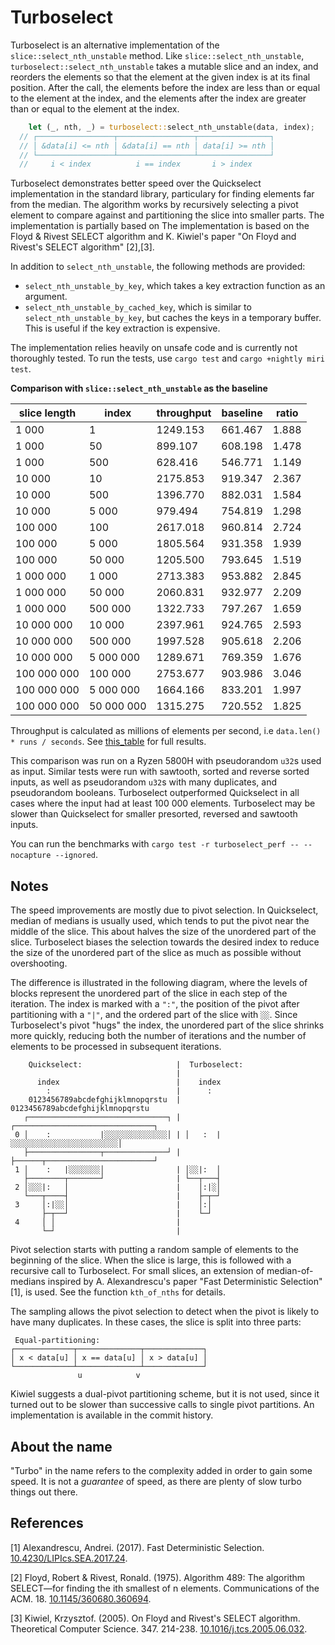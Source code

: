 # Turboselect

Turboselect is an alternative implementation of the `slice::select_nth_unstable` method. Like `slice::select_nth_unstable`, `turboselect::select_nth_unstable` takes a mutable slice and an index, and reorders the elements so that the element at the given index is at its final position. After the call, the elements before the index are less than or equal to the element at the index, and the elements after the index are greater than or equal to the element at the index.

```rust
    let (_, nth, _) = turboselect::select_nth_unstable(data, index);
  // ┌─────────────────┬─────────────────┬────────────────┐
  // │ &data[i] <= nth │ &data[i] == nth │ data[i] >= nth │
  // └─────────────────┴─────────────────┴────────────────┘
  //     i < index          i == index       i > index           
```

Turboselect demonstrates better speed over the Quickselect implementation in the standard library, particulary for finding elements far from the median. The algorithm works by recursively selecting a pivot element to compare against and partitioning the slice into smaller parts. The implementation is partially based on The implementation is based on the Floyd & Rivest SELECT algorithm and K. Kiwiel's paper "On Floyd and Rivest's SELECT algorithm" [2],[3].

In addition to `select_nth_unstable`, the following methods are provided:
- `select_nth_unstable_by_key`, which takes a key extraction function as an argument.
- `select_nth_unstable_by_cached_key`, which is similar to `select_nth_unstable_by_key`, but caches the keys in a temporary buffer. This is useful if the key extraction is expensive. 
  
The implementation relies heavily on unsafe code and is currently not thoroughly tested. To run the tests, use `cargo test` and `cargo +nightly miri test`.

**Comparison with  `slice::select_nth_unstable` as the baseline**
 
| slice length | index      | throughput | baseline | ratio |
| ------------ | ---------- | ---------- | -------- | ----- |
| 1 000        | 1          | 1249.153   | 661.467  | 1.888 |
| 1 000        | 50         | 899.107    | 608.198  | 1.478 |
| 1 000        | 500        | 628.416    | 546.771  | 1.149 |
| 10 000       | 10         | 2175.853   | 919.347  | 2.367 |
| 10 000       | 500        | 1396.770   | 882.031  | 1.584 |
| 10 000       | 5 000      | 979.494    | 754.819  | 1.298 |
| 100 000      | 100        | 2617.018   | 960.814  | 2.724 |
| 100 000      | 5 000      | 1805.564   | 931.358  | 1.939 |
| 100 000      | 50 000     | 1205.500   | 793.645  | 1.519 |
| 1 000 000    | 1 000      | 2713.383   | 953.882  | 2.845 |
| 1 000 000    | 50 000     | 2060.831   | 932.977  | 2.209 |
| 1 000 000    | 500 000    | 1322.733   | 797.267  | 1.659 |
| 10 000 000   | 10 000     | 2397.961   | 924.765  | 2.593 |
| 10 000 000   | 500 000    | 1997.528   | 905.618  | 2.206 |
| 10 000 000   | 5 000 000  | 1289.671   | 769.359  | 1.676 |
| 100 000 000  | 100 000    | 2753.677   | 903.986  | 3.046 |
| 100 000 000  | 5 000 000  | 1664.166   | 833.201  | 1.997 |
| 100 000 000  | 50 000 000 | 1315.275   | 720.552  | 1.825 |
  
Throughput is calculated as millions of elements per second, i.e `data.len() * runs / seconds`. See [this_table](bench_results.md) for full results.

This comparison was run on a Ryzen 5800H with pseudorandom `u32`s used as input. Similar tests were run with sawtooth, sorted and reverse sorted inputs, as well as pseudorandom `u32`s with many duplicates, and pseudorandom booleans. Turboselect outperformed Quickselect in all cases where the input had at least 100 000 elements. Turboselect may be slower than Quickselect for smaller presorted, reversed and sawtooth inputs.

You can run the benchmarks with `cargo test -r turboselect_perf -- --nocapture --ignored`.

## Notes

The speed improvements are mostly due to pivot selection. In Quickselect, median of medians is usually used, which tends to put the pivot near the middle of the slice. This about halves the size of the unordered part of the slice. Turboselect biases the selection towards the desired index to reduce the size of the unordered part of the slice as much as possible without overshooting. 

The difference is illustrated in the following diagram, where the levels of blocks represent the unordered part of the slice in each step of the iteration. The index is marked with a `":"`, the position of the pivot after partitioning with a `"|"`, and the ordered part of the slice with `░░`. Since Turboselect's pivot "hugs" the index, the unordered part of the slice shrinks more quickly, reducing both the number of iterations and the number of elements to be processed in subsequent iterations.

```text 
    Quickselect:                     |  Turboselect:
                                     |
      index                          |    index
        :                            |      :
    0123456789abcdefghijklmnopqrstu  |  0123456789abcdefghijklmnopqrstu
   ┌───────────────────────────────┐ | ┌───────────────────────────────┐
 0 │    :           |░░░░░░░░░░░░░░│ | │   :  |░░░░░░░░░░░░░░░░░░░░░░░░│
   ├────────────────┬──────────────┘ | ├──────┬────────────────────────┘
 1 │    :   |░░░░░░░│                | │░░|:  │
   ├────────┬───────┘                | └──┬───┤
 2 │░░░|:   │                        |    │:|░│
   └───┬────┤                        |    ├─┬─┘
 3     │:|░░│                        |    │:│
       ├─┬──┘                        |    └─┘
 4     │ │                           |
       └─┘                           |
```

Pivot selection starts with putting a random sample of elements to the beginning of the slice. When the slice is large, this is followed with a recursive call to Turboselect. For small slices, an extension of median-of-medians inspired by A. Alexandrescu's paper "Fast Deterministic Selection" [1], is used. See the function `kth_of_nths` for details.

The sampling allows the pivot selection to detect when the pivot is likely to have many duplicates. In these cases, the slice is split into three parts:

```text
 Equal-partitioning:
┌─────────────┬──────────────┬─────────────┐
│ x < data[u] │ x == data[u] │ x > data[u] │
└─────────────┴──────────────┴─────────────┘
               u            v
```

Kiwiel suggests a dual-pivot partitioning scheme, but it is not used, since it turned out to be slower than successive calls to single pivot partitions. An implementation is available in the commit history.

## About the name

"Turbo" in the name refers to the complexity added in order to gain some speed. It is not a *guarantee* of speed, as there are plenty of slow turbo things out there.

## References

[1] Alexandrescu, Andrei. (2017). Fast Deterministic Selection. [10.4230/LIPIcs.SEA.2017.24](https://dx.doi.org/10.4230/LIPIcs.SEA.2017.24). 

[2] Floyd, Robert & Rivest, Ronald. (1975). Algorithm 489: The algorithm SELECT—for finding the ith smallest of n elements. Communications of the ACM. 18. [10.1145/360680.360694](https://dx.doi.org/10.1145/360680.360694). 

[3] Kiwiel, Krzysztof. (2005). On Floyd and Rivest's SELECT algorithm. Theoretical Computer Science. 347. 214-238. [10.1016/j.tcs.2005.06.032](https://dx.doi.org/10.1016/j.tcs.2005.06.032).  